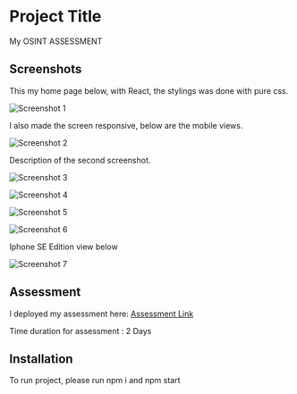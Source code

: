 # Project Title

My OSINT ASSESSMENT

## Screenshots
This my home page below, with React, the stylings was done with pure css.  


![Screenshot 1](./src/assets/readme-images/1.png)

I also made the screen responsive, below are the mobile views.

![Screenshot 2](./src/assets/readme-images/2.png)

Description of the second screenshot.

![Screenshot 3](./src/assets/readme-images/3.png)


![Screenshot 4](./src/assets/readme-images/4.png)


![Screenshot 5](./src/assets/readme-images/5.png)

![Screenshot 6](./src/assets/readme-images/6.png)

Iphone SE Edition view below 

![Screenshot 7](./src/assets/readme-images/7.png)


## Assessment

I deployed my assessment here: [Assessment Link](https://707a6e93.osintassessment.pages.dev/)

Time duration for assessment : 2 Days

## Installation

To run project, please run npm i and npm start

